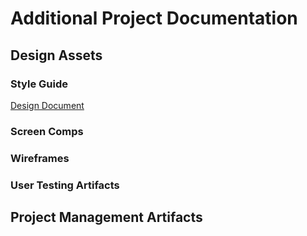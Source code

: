 # Additional Project Documentation

## Design Assets
### Style Guide
[Design Document](cwds-design-doc1.pdf)

### Screen Comps

### Wireframes

### User Testing Artifacts

## Project Management Artifacts

